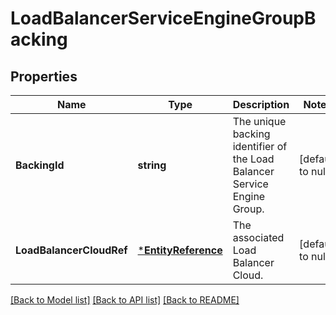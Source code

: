 # LoadBalancerServiceEngineGroupBacking

## Properties
Name | Type | Description | Notes
------------ | ------------- | ------------- | -------------
**BackingId** | **string** | The unique backing identifier of the Load Balancer Service Engine Group. | [default to null]
**LoadBalancerCloudRef** | [***EntityReference**](EntityReference.md) | The associated Load Balancer Cloud. | [default to null]

[[Back to Model list]](../README.md#documentation-for-models) [[Back to API list]](../README.md#documentation-for-api-endpoints) [[Back to README]](../README.md)


